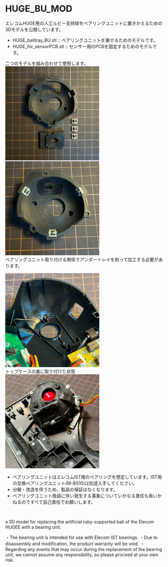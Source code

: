 # HUGE_BU_MOD

エレコムHUGE用の人工ルビー支持球をベアリングユニットに置きかえるための3Dモデルを公開しています。
* HUGE_balltray_BU.stl :: ベアリングユニットを乗せるためのモデルです。
* HUGE_for_sensorPCB.stl :: センサー用のPCBを固定するためのモデルです。

二つのモデルを組み合わせて使用します。<br>
<img width="300" alt="part" src="images/IMG_0924-2.jpg"><br>
<img width="300" alt="assemble1" src="images/IMG_0926.jpg"><br>
ベアリングユニット取り付ける関係でアンダートレイを削って加工する必要があります。

<img width="300" alt="CUT under tray" src="images/IMG_0934-2.jpg"><br>
トップケースの裏に取り付けた状態<br>
<img width="300" alt="assemble2" src="images/IMG_0917-2.jpg"><br>

- ベアリングユニットはエレコムIST用のベアリングを想定しています。IST用の交換ベアリングユニット(M-BS10)は別途入手してください。
- 分解・改造を伴うため、製品の保証はなくなります。
- ベアリングユニット換装に伴い発生する事象についていかなる責任も負いかねるのですべて自己責任でお願いします。
<br>

a 3D model for replacing the artificial ruby-supported ball of the Elecom HUGEE with a bearing unit.

・The bearing unit is intended for use with Elecom IST bearings.
・Due to disassembly and modification, the product warranty will be void.
・Regarding any events that may occur during the replacement of the bearing unit, we cannot assume any responsibility, so please proceed at your own risk.

